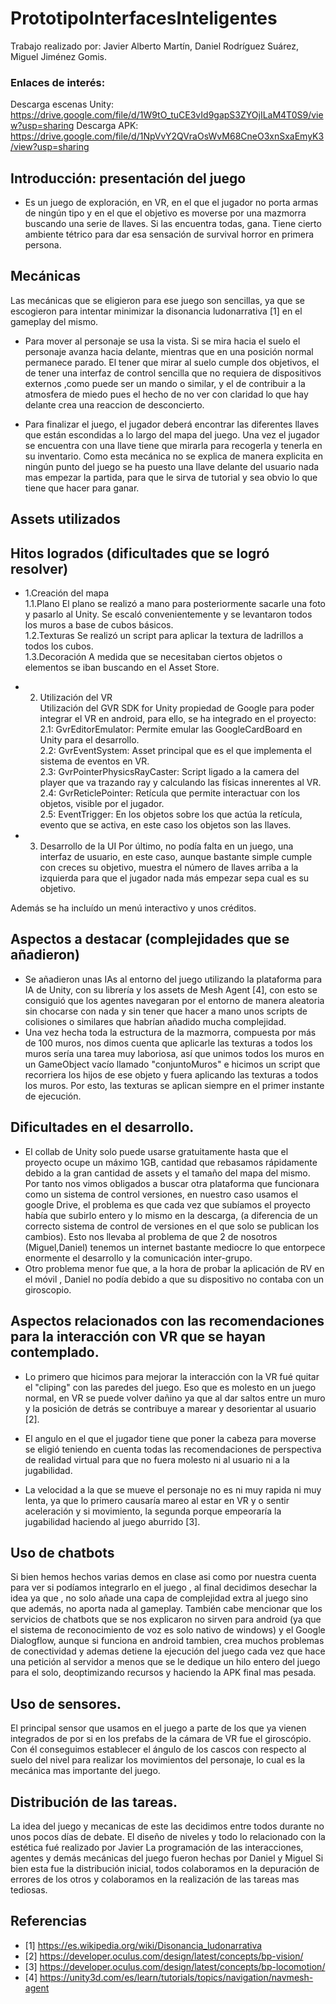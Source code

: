 # PrototipoInterfacesInteligentes
Trabajo realizado por: 
Javier Alberto Martín,
Daniel Rodríguez Suárez,
Miguel Jiménez Gomis.
### Enlaces de interés:
Descarga escenas Unity: https://drive.google.com/file/d/1W9tO_tuCE3vId9gapS3ZYOjILaM4T0S9/view?usp=sharing
Descarga APK: https://drive.google.com/file/d/1NpVvY2QVraOsWvM68CneO3xnSxaEmyK3/view?usp=sharing

## Introducción: presentación del juego
* Es un juego de exploración, en VR, en el que el jugador no porta armas de ningún tipo y en el que el objetivo es moverse por una mazmorra buscando una serie de llaves. Si las encuentra todas, gana.
Tiene cierto ambiente tétrico para dar esa sensación de survival horror en primera persona.

## Mecánicas
Las mecánicas que se eligieron para ese juego son sencillas, ya que se escogieron para intentar minimizar la disonancia ludonarrativa \[1] en el gameplay del mismo.
* Para mover al personaje se usa la vista. Si se mira hacia el suelo el personaje avanza hacia delante, mientras que en una posición normal permanece parado. El tener que mirar al suelo cumple dos objetivos, el de tener una interfaz de control sencilla que no requiera de dispositivos externos ,como puede ser un mando o similar, y el de contribuir a la atmosfera de miedo pues el hecho de no ver con claridad lo que hay delante crea una reaccion de desconcierto. 

* Para finalizar el juego, el jugador deberá encontrar las diferentes llaves que están escondidas a lo largo del mapa del juego. Una vez el jugador se encuentra con una llave tiene que mirarla para recogerla y tenerla en su inventario. Como esta mecánica no se explica de manera explicita en ningún punto del juego se ha puesto una llave delante del usuario nada mas empezar la partida, para que le sirva de tutorial y sea obvio lo que tiene que hacer para ganar.

## Assets utilizados

## Hitos logrados (dificultades que se logró resolver)
* 1.Creación del mapa  
      1.1.Plano
          El plano se realizó a mano para posteriormente sacarle una foto y pasarlo al Unity. Se escaló convenientemente y se levantaron todos los muros a base de cubos básicos.     
      1.2.Texturas
          Se realizó un script para aplicar la textura de ladrillos a todos los cubos.   
      1.3.Decoración
          A medida que se necesitaban ciertos objetos o elementos se iban buscando en el Asset Store.
          
 * 2. Utilización del VR  
 Utilización del GVR SDK for Unity propiedad de Google para poder integrar el VR en android, para ello, se ha integrado en el proyecto:  
 2.1: GvrEditorEmulator: Permite emular las GoogleCardBoard en Unity para el desarrollo.  
 2.2: GvrEventSystem: Asset principal que es el que implementa el sistema de eventos en VR.  
 2.3: GvrPointerPhysicsRayCaster: Script ligado a la camera del player que va trazando ray y calculando las físicas innerentes al VR.  
 2.4: GvrReticlePointer: Retícula que permite interactuar con los objetos, visible por el jugador.  
 2.5: EventTrigger: En los objetos sobre los que actúa la retícula, evento que se activa, en este caso los objetos son las llaves.
 
 * 3. Desarrollo de la UI
 Por último, no podía falta en un juego, una interfaz de usuario, en este caso, aunque bastante simple cumple con creces su objetivo,
 muestra el número de llaves arriba a la izquierda para que el jugador nada más empezar sepa cual es su objetivo.  
 
 Además se ha incluído un menú interactivo y unos créditos.

## Aspectos a destacar (complejidades que se añadieron)
* Se añadieron unas IAs al entorno del juego utilizando la plataforma para IA de Unity, con su librería y los assets de Mesh Agent \[4], con esto se consiguió que los agentes navegaran por el entorno de manera aleatoria sin chocarse con nada y sin tener que hacer a mano unos scripts de colisiones o similares que habrían añadido mucha complejidad.
* Una vez hecha toda la estructura de la mazmorra, compuesta por más de 100 muros, nos dimos cuenta que aplicarle las texturas a todos los muros sería una tarea muy laboriosa, así que unimos todos los muros en un GameObject vacío llamado "conjuntoMuros" e hicimos un script que recorriera los hijos de ese objeto y fuera aplicando las texturas a todos los muros. Por esto, las texturas se aplican siempre en el primer instante de ejecución.

## Dificultades en el desarrollo.
* El collab de Unity solo puede usarse gratuitamente hasta que el proyecto ocupe un máximo 1GB, cantidad que rebasamos rápidamente debido a la gran cantidad de assets y el tamaño del mapa del mismo. Por tanto nos vimos obligados a buscar otra plataforma que funcionara como un sistema de control versiones, en nuestro caso usamos el google Drive, el problema es que cada vez que subíamos el proyecto había que subirlo entero y lo mismo en la descarga, (a diferencia de un correcto sistema de control de versiones en el que solo se publican los cambios). Esto nos llevaba al problema de que 2 de nosotros (Miguel,Daniel) tenemos un internet bastante mediocre lo que entorpece enormente el desarrollo y la comunicación inter-grupo.
* Otro problema menor fue que, a la hora de probar la aplicación de RV en el móvil , Daniel no podía debido a que su dispositivo no contaba con un giroscopio.

## Aspectos relacionados con las recomendaciones para la interacción con VR que se hayan contemplado.
* Lo primero que hicimos para mejorar la interacción con la VR fué quitar el "cliping" con las paredes del juego. Eso que es molesto en un juego normal, en VR se puede volver dañino ya que al dar saltos entre un muro y la posición de detrás se contribuye a marear y desorientar al usuario \[2].

* El angulo en el que el jugador tiene que poner la cabeza para moverse se eligió teniendo en cuenta todas las recomendaciones de perspectiva de realidad virtual para que no fuera molesto ni al usuario ni a la jugabilidad.

* La velocidad a la que se mueve el personaje no es ni muy rapida ni muy lenta, ya que lo primero causaría mareo al estar en VR y o sentir aceleración y si movimiento, la segunda porque empeoraría la jugabilidad haciendo al juego aburrido \[3]. 

## Uso de chatbots
Si bien hemos hechos varias demos en clase asi como por nuestra cuenta para ver si podíamos integrarlo en el juego , al final decidimos desechar la idea ya que , no solo añade una capa de complejidad extra al juego sino que además, no aporta nada al gameplay. También cabe mencionar que los servicios de chatbots que se nos explicaron no sirven para android (ya que el sistema de reconocimiento de voz es solo nativo de windows) y el Google Dialogflow, aunque si funciona en android tambien, crea muchos problemas de conectividad  y ademas detiene la ejecución del juego cada vez que hace una petición al servidor a menos que se le dedique un hilo entero del juego para el solo, deoptimizando recursos y haciendo la APK final mas pesada.

## Uso de sensores.
El principal sensor que usamos en el juego a parte de los que ya vienen integrados de por si en los prefabs de la cámara de VR fue el giroscópio. Con él conseguimos establecer el ángulo de los cascos con respecto al suelo del nivel para realizar los movimientos del personaje, lo cual es la  mecánica mas importante del juego.

## Distribución de las tareas.
La idea del juego y mecanicas de este las decidimos entre todos durante no unos pocos días de debate.
El diseño de niveles y todo lo relacionado con la estética fué realizado por Javier 
La programación de las interacciones, agentes y demás mecánicas del juego fueron hechas por Daniel y Miguel
Si bien esta fue la distribución inicial, todos colaboramos en la depuración de errores de los otros y colaboramos en  la realización de las tareas mas tediosas.

## Referencias
* \[1] https://es.wikipedia.org/wiki/Disonancia_ludonarrativa
* \[2] https://developer.oculus.com/design/latest/concepts/bp-vision/
* \[3] https://developer.oculus.com/design/latest/concepts/bp-locomotion/
* \[4] https://unity3d.com/es/learn/tutorials/topics/navigation/navmesh-agent
